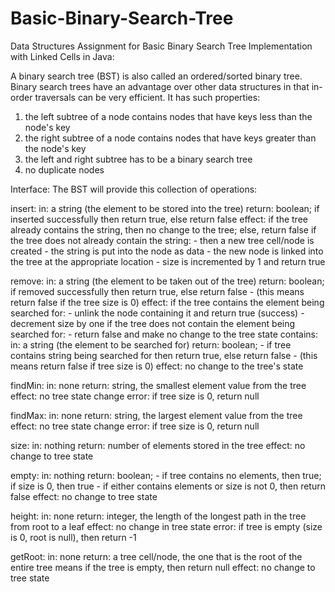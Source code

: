 # Basic-Binary-Search-Tree

Data Structures Assignment for Basic Binary Search Tree Implementation with Linked Cells in Java:

A binary search tree (BST) is also called an ordered/sorted binary tree. Binary search trees have an advantage over other data structures in that in-order traversals can be very efficient. It has such properties:
  1) the left subtree of a node contains nodes that have keys less than the node's key
  2) the right subtree of a node contains nodes that have keys greater than the node's key
  3) the left and right subtree has to be a binary search tree
  4) no duplicate nodes

Interface: The BST will provide this collection of operations:

  insert:
    in: a string (the element to be stored into the tree)
    return: boolean; if inserted successfully then return true, else return false
    effect: if the tree already contains the string, then no change to the tree; else, return false
            if the tree does not already contain the string: 
              - then a new tree cell/node is created
              - the string is put into the node as data
              - the new node is linked into the tree at the appropriate location
              - size is incremented by 1 and return true
              
  remove:
    in: a string (the element to be taken out of the tree)
    return: boolean; if removed successfully then return true, else return false
               - (this means return false if the tree size is 0)
    effect: if the tree contains the element being searched for: 
               - unlink the node containing it and return true (success)
               - decrement size by one
            if the tree does not contain the element being searched for:
               - return false and make no change to the tree state
  contains:
    in: a string (the element to be searched for)
    return: boolean; 
               - if tree contains string being searched for then return true, else return false
               - (this means return false if tree size is 0)
    effect: no change to the tree's state

  findMin:
    in: none
    return: string, the smallest element value from the tree
    effect: no tree state change
    error: if tree size is 0, return null

  findMax:
    in: none
    return: string, the largest element value from the tree
    effect: no tree state change
    error: if tree size is 0, return null

  size:
    in: nothing
    return: number of elements stored in the tree
    effect: no change to tree state

  empty:
    in: nothing
    return: boolean; 
            - if tree contains no elements, then true; if size is 0, then true
            - if either contains elements or size is not 0, then return false
    effect: no change to tree state

  height:
    in: none
    return: integer, the length of the longest path in the tree from root to a leaf
    effect: no change in tree state
    error: if tree is empty (size is 0, root is null), then return -1

  getRoot:
    in: none
    return: a tree cell/node, the one that is the root of the entire tree
            means if the tree is empty, then return null
    effect: no change to tree state
